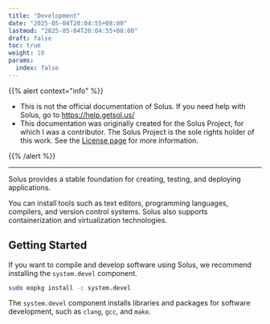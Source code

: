 ```yaml
---
title: "Development"
date: "2025-05-04T20:04:55+08:00"
lastmod: "2025-05-04T20:04:55+08:00"
draft: false
toc: true
weight: 10
params:
  index: false
---
```


{{% alert context="info" %}}

- This is not the official documentation of Solus. If you need help with Solus, go to https://help.getsol.us/
- This documentation was originally created for the Solus Project, for which I was a contributor. The Solus Project is the sole rights holder of this work. See the [License page](/docs/license) for more information.

{{% /alert %}}

---

Solus provides a stable foundation for creating, testing, and deploying applications.

You can install tools such as text editors, programming languages, compilers, and version control systems. Solus also supports containerization and virtualization technologies.

## Getting Started

If you want to compile and develop software using Solus, we recommend installing the `system.devel` component.

```bash
sudo eopkg install -c system.devel
```

The `system.devel` component installs libraries and packages for software development, such as `clang`, `gcc`, and `make`.

